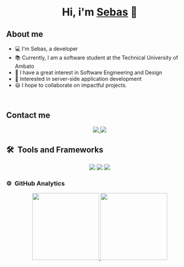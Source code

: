 <div align="center">
<h1 align="center">Hi, i'm <a href="">Sebas</a> 👋</h1>
</div>

<!-- <img src="https://i.imgur.com/banner.png"> -->

## About me

- 💻 I'm Sebas, a developer
- 📚 Currently, I am a software student at the Technical University of Ambato
- 📝 I have a great interest in Software Engineering and Design
- 🚩 Interested in server-side application development
- 😃 I hope to collaborate on impactful projects.

<br>

## Contact me

<p align="center">
  <a href="https://www.linkedin.com/in/sebastianpalate1/">
    <img src="https://skillicons.dev/icons?i=linkedin" />
  </a>
  <a href="https://www.instagram.com/sebastianpalate1/">
    <img src="https://skillicons.dev/icons?i=instagram" />
  </a>
</p>

## 🛠️ &nbsp;Tools and Frameworks
<p align="center">
  <a>
    <img src="https://skillicons.dev/icons?i=java,linux,py,js,css" />
  </a>
  <a>
    <img src="https://skillicons.dev/icons?i=git,gcp,github,java,linux,nginx,nodejs,postman,py,vscode,linux,js,firebase,css,idea,opencv,react" />
  </a>
  <a>
    <img src="https://skillicons.dev/icons?i=postgres,mysql,prisma" />
  </a>
</p>

### ⚙️ &nbsp;GitHub Analytics

<p align="center">
<a href="https://github.com/sebasPalate">
  <img height="180em" src="https://github-readme-stats-eight-theta.vercel.app/api?username=sebasPalate&show_icons=true&theme=algolia&include_all_commits=true&count_private=true"/>
  <img height="180em" src="https://github-readme-stats-eight-theta.vercel.app/api/top-langs/?username=sebasPalate&layout=compact&langs_count=8&theme=algolia"/>
</a>
</p>
